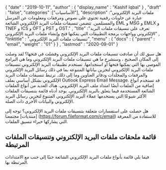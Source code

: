 {
  "date" : "2019-10-11",
  "author" : {
    "display_name" : "Kashif Iqbal"
} ,
  "draft" : "false",
  "categories" :["الأساسيات"],
  "description" :"ملفات البريد الإلكتروني عبارة عن حاويات رقمية تحتوي على نصوص ومرفقات ومعلومات عن المرسل والمستلمين. تتضمن تنسيقات ملفات البريد الإلكتروني الشائعة EML و MSG و EMLX و TNEF و ICS و OFT و PST و OST." ,
  "title" :"تعرف على تنسيقات ملفات البريد الإلكتروني وواجهات برمجة التطبيقات التي يمكنها فتح وإنشاء ملفات البريد الإلكتروني" ,
  "linktitle" : "تنسيقات ملفات البريد الإلكتروني",
  "menu" : {
    "docs" : {
      "parent" : "email",
      "weight" : "01"
}
} ,
  "lastmod" : "2020-09-01"
}

هل سبق لك أن صادفت تنسيقات ملفات البريد الإلكتروني وفشلت في فتحها؟ لقد وصلت إلى المكان الصحيح ، وسنشرح ما هي تنسيقات ملفات البريد الإلكتروني وما هي البرامج الموصى بها التي يمكنها فتحها أو استخدامها. تستخدم تطبيقات البريد الإلكتروني تنسيقات ملفات البريد الإلكتروني لتخزين بياناتها المتنوعة بما في ذلك رسائل البريد الإلكتروني والمرفقات والمجلدات ودفاتر العناوين وما إلى ذلك. ترتبط تنسيقات ملفات البريد الإلكتروني بشكل أساسي بملف Outlook Express Email Message. قد تستخدم أنواع إضافية من الملفات أيضًا امتداد ملف البريد الإلكتروني. هناك العديد من أنواع الملفات الشائعة المستخدمة فيما يتعلق بالبريد الإلكتروني. يوجد أدناه قائمة بتنسيقات الملفات الأكثر شيوعًا التي يستخدمها عملاء البريد الإلكتروني المتنوع لتخزين رسائل البريد الإلكتروني والبيانات الأخرى ذات الصلة.

هل حصلت على استفسارات متعلقة بتنسيقات ملفات البريد الإلكتروني؟ توجه إلى [منتديات] مجتمعنا (https://forum.fileformat.com/c/email) للاستفادة من المعرفة التي يشاركها خبراء تنسيق الملفات.

## قائمة ملحقات ملفات البريد الإلكتروني وتنسيقات الملفات المرتبطة

فيما يلي قائمة بأنواع ملفات البريد الإلكتروني الشائعة جنبًا إلى جنب مع الامتدادات المرتبطة بها.

